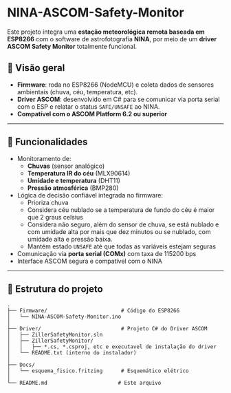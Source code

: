 # NINA-ASCOM-Safety-Monitor

Este projeto integra uma **estação meteorológica remota baseada em ESP8266** com o software de astrofotografia **NINA**, por meio de um **driver ASCOM Safety Monitor** totalmente funcional.

## 🔧 Visão geral

- **Firmware**: roda no ESP8266 (NodeMCU) e coleta dados de sensores ambientais (chuva, céu, temperatura, etc).
- **Driver ASCOM**: desenvolvido em C# para se comunicar via porta serial com o ESP e relatar o status `SAFE/UNSAFE` ao NINA.
- **Compatível com o ASCOM Platform 6.2 ou superior**

---

## 📡 Funcionalidades

- Monitoramento de:
  - **Chuvas** (sensor analógico)
  - **Temperatura IR do céu** (MLX90614)
  - **Umidade e temperatura** (DHT11)
  - **Pressão atmosférica** (BMP280)
- Lógica de decisão confiável integrada no firmware:
  - Prioriza chuva
  - Considera céu nublado se a temperatura de fundo do céu é maior que 2 graus celsius
  - Considera não seguro, além do sensor de chuva, se está nublado e com umidade alta por mais que dez minutos ou se nublado, com umidade alta e pressão baixa.
  - Mantém estado `UNSAFE` até que todas as variáveis estejam seguras
- Comunicação via **porta serial (COMx)** com taxa de 115200 bps
- Interface ASCOM segura e compatível com o NINA

---

## 🧰 Estrutura do projeto

```plaintext
.
├── Firmware/                        # Código do ESP8266
│   └── NINA-ASCOM-Safety-Monitor.ino
│
├── Driver/                          # Projeto C# do Driver ASCOM
│   ├── ZillerSafetyMonitor.sln
│   ├── ZillerSafetyMonitor/
│   │   ├── *.cs, *.csproj, etc e executavel de instalação do driver
│   └── README.txt (interno do instalador)
│
├── Docs/
│   └── esquema_fisico.fritzing      # Esquemático elétrico
│
└── README.md                       # Este arquivo
